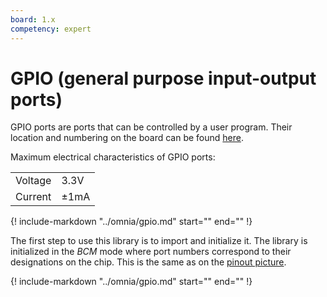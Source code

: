 ```yaml
---
board: 1.x
competency: expert
---
```

# GPIO (general purpose input-output ports)

GPIO ports are ports that can be controlled by a user program. Their location
and numbering on the board can be found [here](https://static.turris.com/docs/turris-1x/turris_pinout-v1_2.pdf).

Maximum electrical characteristics of GPIO ports:

|         |      |
|---------|------|
| Voltage | 3.3V |
| Current | ±1mA |

{!
  include-markdown "../omnia/gpio.md"
  start="<!--gpio1-start-->"
  end="<!--gpio1-end-->"
!}

The first step to use this library is to import and initialize it. The library
is initialized in the _BCM_ mode where port numbers correspond to their
designations on the chip. This is the same as on the [pinout picture](https://static.turris.com/docs/turris-1x/turris_pinout-v1_2.pdf).

{!
  include-markdown "../omnia/gpio.md"
  start="<!--gpio2-start-->"
  end="<!--gpio2-end-->"
!}
